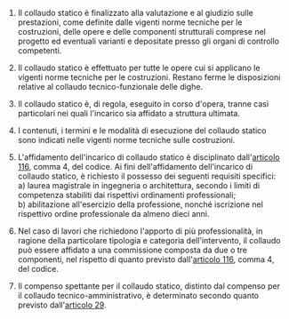 1. Il collaudo statico è finalizzato alla valutazione e al giudizio sulle prestazioni, come definite dalle vigenti norme tecniche per le costruzioni, delle opere e delle componenti strutturali comprese nel progetto ed eventuali varianti e depositate presso gli organi di controllo competenti.

2. Il collaudo statico è effettuato per tutte le opere cui si applicano le vigenti norme tecniche per le costruzioni. Restano ferme le disposizioni relative al collaudo tecnico-funzionale delle dighe.

3. Il collaudo statico è, di regola, eseguito in corso d'opera, tranne casi particolari nei quali l'incarico sia affidato a struttura ultimata.

4. I contenuti, i termini e le modalità di esecuzione del collaudo statico sono indicati nelle vigenti norme tecniche sulle costruzioni.

5. L'affidamento dell'incarico di collaudo statico è disciplinato dall'[articolo 116](/index.html?article=articolo-116&version=2), comma 4, del codice. Ai fini dell'affidamento dell'incarico di collaudo statico, è richiesto il possesso dei seguenti requisiti specifici:<br>a) laurea magistrale in ingegneria o architettura, secondo i limiti di competenza stabiliti dai rispettivi ordinamenti professionali;<br>b) abilitazione all'esercizio della professione, nonché iscrizione nel rispettivo ordine professionale da almeno dieci anni.

6. Nel caso di lavori che richiedono l'apporto di più professionalità, in ragione della particolare tipologia e categoria dell'intervento, il collaudo può essere affidato a una commissione composta da due o tre componenti, nel rispetto di quanto previsto dall'[articolo 116](/index.html?article=articolo-116&version=2), comma 4, del codice.

7. Il compenso spettante per il collaudo statico, distinto dal compenso per il collaudo tecnico-amministrativo, è determinato secondo quanto previsto dall'[articolo 29](/index.html?article=allegato-2.14-articolo-29&version=2).